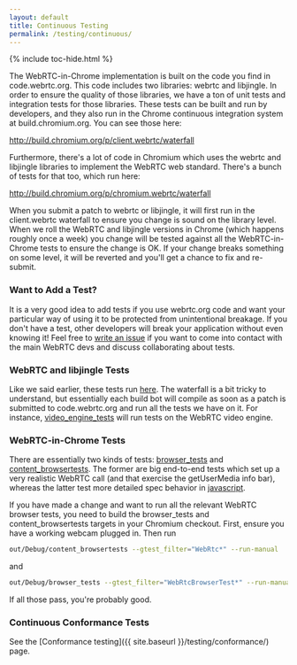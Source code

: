 ```yaml
---
layout: default
title: Continuous Testing
permalink: /testing/continuous/
---
```



{% include toc-hide.html %}


The WebRTC-in-Chrome implementation is built on the code you find in
code.webrtc.org. This code includes two libraries: webrtc and libjingle. In
order to ensure the quality of those libraries, we have a ton of unit tests
and integration tests for those libraries. These tests can be built and run by
developers, and they also run in the Chrome continuous integration system at
build.chromium.org. You can see those here:

<http://build.chromium.org/p/client.webrtc/waterfall>

Furthermore, there's a lot of code in Chromium which uses the webrtc and
libjingle libraries to implement the WebRTC web standard. There's a bunch of
tests for that too, which run here:

<http://build.chromium.org/p/chromium.webrtc/waterfall>

When you submit a patch to webrtc or libjingle, it will first run in the
client.webrtc waterfall to ensure you change is sound on the library level.
When we roll the WebRTC and libjingle versions in Chrome (which happens
roughly once a week) you change will be tested against all the WebRTC-in-
Chrome tests to ensure the change is OK. If your change breaks something on
some level, it will be reverted and you'll get a chance to fix and re-submit.


### Want to Add a Test?

It is a very good idea to add tests if you use webrtc.org code and want your
particular way of using it to be protected from unintentional breakage. If you
don't have a test, other developers will break your application without even
knowing it! Feel free to [write an issue][1] if you want to come into contact
with the main WebRTC devs and discuss collaborating about tests.


### WebRTC and libjingle Tests

Like we said earlier, these tests run [here][2]. The waterfall is a bit tricky
to understand, but essentially each build bot will compile as soon as a patch
is submitted to code.webrtc.org and run all the tests we have on it. For
instance, [video_engine_tests][3] will run tests on the WebRTC video engine.


### WebRTC-in-Chrome Tests

There are essentially two kinds of tests: [browser_tests][4] and
[content_browsertests][5]. The former are big end-to-end tests which set up a
very realistic WebRTC call (and that exercise the getUserMedia info bar),
whereas the latter test more detailed spec behavior in [javascript][6].

If you have made a change and want to run all the relevant WebRTC browser
tests, you need to build the browser_tests and content_browsertests targets in
your Chromium checkout. First, ensure you have a working webcam plugged in.
Then run

~~~~~ bash
out/Debug/content_browsertests --gtest_filter="WebRtc*" --run-manual
~~~~~

and

~~~~~ bash
out/Debug/browser_tests --gtest_filter="WebRtcBrowserTest*" --run-manual
~~~~~

If all those pass, you're probably good.


### Continuous Conformance Tests

See the [Conformance testing]({{ site.baseurl }}/testing/conformance/) page.


[1]: http://bugs.webrtc.org
[2]: http://build.chromium.org/p/client.webrtc/waterfall
[3]: https://chromium.googlesource.com/external/webrtc/+/master/webrtc/BUILD.gn#568
[4]: https://cs.chromium.org/chromium/src/chrome/browser/media/webrtc/webrtc_browsertest.cc
[5]: https://cs.chromium.org/chromium/src/content/browser/webrtc/webrtc_browsertest.cc
[6]: https://code.google.com/p/chromium/codesearch#chromium/src/content/test/data/media/peerconnection-call.html&q=peerconn&sq=package:chromium&l=1
